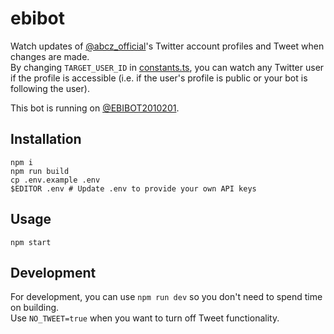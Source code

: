 # ebibot

Watch updates of [@abcz_official](https://twitter.com/abcz_official)'s Twitter account profiles and Tweet when changes are made.  
By changing `TARGET_USER_ID` in [constants.ts](constants.ts), you can watch any Twitter user if the profile is accessible (i.e. if the user's profile is public or your bot is following the user).

This bot is running on [@EBIBOT2010201](https://twitter.com/EBIBot20120201).

## Installation

```
npm i
npm run build
cp .env.example .env
$EDITOR .env # Update .env to provide your own API keys
```

## Usage

```
npm start
```

## Development

For development, you can use `npm run dev` so you don't need to spend time on building.  
Use `NO_TWEET=true` when you want to turn off Tweet functionality.

